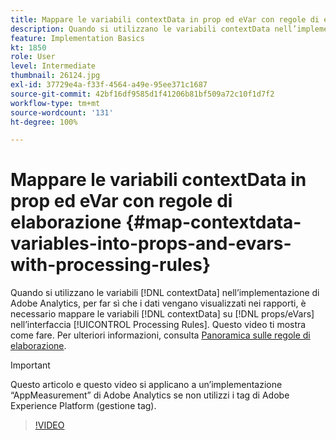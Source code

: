 ```yaml
---
title: Mappare le variabili contextData in prop ed eVar con regole di elaborazione
description: Quando si utilizzano le variabili contextData nell’implementazione di Adobe Analytics, per far sì che i dati vengano visualizzati nei rapporti, è necessario mappare le variabili contextData su Prop ed eVar nell’interfaccia Regole di elaborazione. Questo video ti mostra come si fa.
feature: Implementation Basics
kt: 1850
role: User
level: Intermediate
thumbnail: 26124.jpg
exl-id: 37729e4a-f33f-4564-a49e-95ee371c1687
source-git-commit: 42bf16df9585d1f41206b81bf509a72c10f1d7f2
workflow-type: tm+mt
source-wordcount: '131'
ht-degree: 100%

---
```


# Mappare le variabili contextData in prop ed eVar con regole di elaborazione {#map-contextdata-variables-into-props-and-evars-with-processing-rules}

Quando si utilizzano le variabili [!DNL contextData] nell’implementazione di Adobe Analytics, per far sì che i dati vengano visualizzati nei rapporti, è necessario mappare le variabili [!DNL contextData] su [!DNL props/eVars] nell’interfaccia [!UICONTROL Processing Rules]. Questo video ti mostra come fare. Per ulteriori informazioni, consulta [Panoramica sulle regole di elaborazione](https://experienceleague.adobe.com/docs/analytics/admin/admin-tools/manage-report-suites/edit-report-suite/report-suite-general/c-processing-rules/processing-rules.html?lang=it).

>[!IMPORTANT]
>
>Questo articolo e questo video si applicano a un’implementazione “AppMeasurement” di Adobe Analytics se non utilizzi i tag di Adobe Experience Platform (gestione tag).


>[!VIDEO](https://video.tv.adobe.com/v/26124/?quality=12&learn=on)

